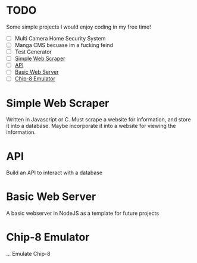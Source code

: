 # TODO
Some simple projects I would enjoy coding in my free time!

- [ ] Multi Camera Home Security System
- [ ] Manga CMS becuase im a fucking feind
- [ ] Test Generator
- [ ] [Simple Web Scraper](#Simple-Web-Scraper)  
- [ ] [API](#API)
- [ ] [Basic Web Server](#Basic-Web-Server)
- [ ] [Chip-8 Emulator](#Chip-8-Emulator)

# Simple Web Scraper 
Written in Javascript or C.
Must scrape a website for information, and store it into a database.
Maybe incorporate it into a website for viewing the information.

# API
Build an API to interact with a database

# Basic Web Server
A basic webserver in NodeJS as a template for future projects

# Chip-8 Emulator
... Emulate Chip-8
